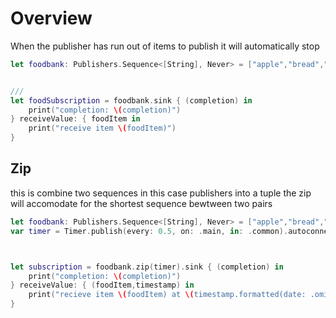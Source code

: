 
# Overview

When the publisher has run out of items to publish it will automatically stop 
``` swift
let foodbank: Publishers.Sequence<[String], Never> = ["apple","bread","orange","milk"].publisher


///
let foodSubscription = foodbank.sink { (completion) in
    print("completion: \(completion)")
} receiveValue: { foodItem in
    print("receive item \(foodItem)")
}
```

## Zip
this is combine two sequences in this case publishers into a tuple 
the zip will accomodate for the shortest sequence bewtween two pairs

``` swift
let foodbank: Publishers.Sequence<[String], Never> = ["apple","bread","orange","milk"].publisher
var timer = Timer.publish(every: 0.5, on: .main, in: .common).autoconnect()



let subscription = foodbank.zip(timer).sink { (completion) in
    print("completion: \(completion)")
} receiveValue: { (foodItem,timestamp) in
    print("recieve item \(foodItem) at \(timestamp.formatted(date: .omitted, time: .standard))")
}

```

